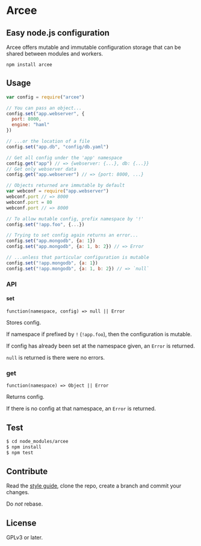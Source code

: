 # Arcee
Easy node.js configuration
---

Arcee offers mutable and immutable configuration storage that can be shared
between modules and workers.

`npm install arcee`

## Usage

```js
var config = require("arcee")

// You can pass an object...
config.set("app.webserver", {
  port: 8000,
  engine: "haml"
})

// ...or the location of a file
config.set("app.db", "config/db.yaml")

// Get all config under the 'app' namespace
config.get("app") // => {webserver: {...}, db: {...}}
// Get only webserver data
config.get("app.webserver") // => {port: 8000, ...}

// Objects returned are immutable by default
var webconf = require("app.webserver")
webconf.port // => 8000
webconf.port = 80
webconf.port // => 8000

// To allow mutable config, prefix namespace by '!'
config.set("!app.foo", {...})

// Trying to set config again returns an error...
config.set("app.mongodb", {a: 1})
config.set("app.mongodb", {a: 1, b: 2}) // => Error

// ...unless that particular configuration is mutable
config.set("!app.mongodb", {a: 1})
config.set("!app.mongodb", {a: 1, b: 2}) // => `null`
```

### API

#### set
`function(namespace, config) => null || Error`

Stores config.

If namespace if prefixed by `!` (`!app.foo`), then the configuration is mutable.

If config has already been set at the namespace given, an `Error` is returned.

`null` is returned is there were no errors.

### get
`function(namespace) => Object || Error`

Returns config.

If there is no config at that namespace, an `Error` is returned.

## Test

```sh
$ cd node_modules/arcee
$ npm install
$ npm test
```

## Contribute
Read the [style guide](style-guide.md), clone the repo, create a branch and
commit your changes.

Do *not* rebase.

## License
GPLv3 or later.
